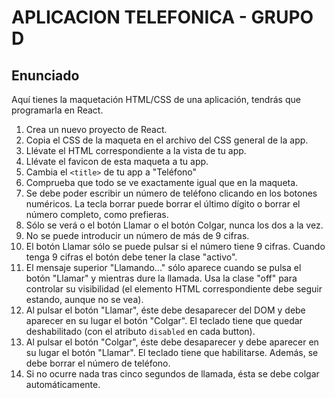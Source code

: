 # APLICACION TELEFONICA - GRUPO D


## Enunciado
Aquí tienes la maquetación HTML/CSS de una aplicación, tendrás que programarla en React.

1. Crea un nuevo proyecto de React.
2. Copia el CSS de la maqueta en el archivo del CSS general de la app.
3. Llévate el HTML correspondiente a la vista de tu app.
4. Llévate el favicon de esta maqueta a tu app.
5. Cambia el `<title>` de tu app a "Teléfono"
6. Comprueba que todo se ve exactamente igual que en la maqueta.
7. Se debe poder escribir un número de teléfono clicando en los botones numéricos. La tecla borrar puede borrar el último dígito o borrar el número completo, como prefieras.
8. Sólo se verá o el botón Llamar o el botón Colgar, nunca los dos a la vez.
9. No se puede introducir un número de más de 9 cifras.
10. El botón Llamar sólo se puede pulsar si el número tiene 9 cifras. Cuando tenga 9 cifras el botón debe tener la clase "activo".
11. El mensaje superior "Llamando..." sólo aparece cuando se pulsa el botón "Llamar" y mientras dure la llamada. Usa la clase "off" para controlar su visibilidad (el elemento HTML correspondiente debe seguir estando, aunque no se vea).
12. Al pulsar el botón "Llamar", éste debe desaparecer del DOM y debe aparecer en su lugar el botón "Colgar". El teclado tiene que quedar deshabilitado (con el atributo `disabled` en cada button).
13. Al pulsar el botón "Colgar", éste debe desaparecer y debe aparecer en su lugar el botón "Llamar". El teclado tiene que habilitarse. Además, se debe borrar el número de teléfono.
14. Si no ocurre nada tras cinco segundos de llamada, ésta se debe colgar automáticamente.
